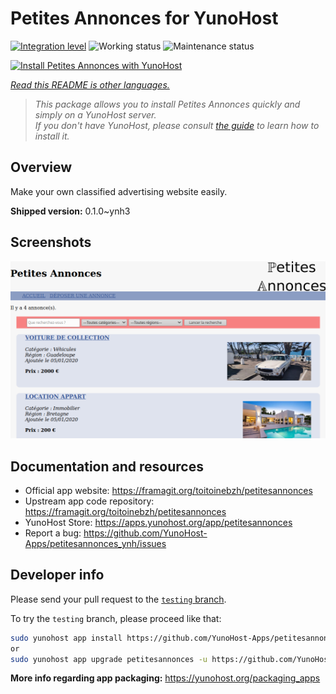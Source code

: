<!--
N.B.: This README was automatically generated by <https://github.com/YunoHost/apps/tree/master/tools/readme_generator>
It shall NOT be edited by hand.
-->

# Petites Annonces for YunoHost

[![Integration level](https://dash.yunohost.org/integration/petitesannonces.svg)](https://dash.yunohost.org/appci/app/petitesannonces) ![Working status](https://ci-apps.yunohost.org/ci/badges/petitesannonces.status.svg) ![Maintenance status](https://ci-apps.yunohost.org/ci/badges/petitesannonces.maintain.svg)

[![Install Petites Annonces with YunoHost](https://install-app.yunohost.org/install-with-yunohost.svg)](https://install-app.yunohost.org/?app=petitesannonces)

*[Read this README is other languages.](./ALL_README.md)*

> *This package allows you to install Petites Annonces quickly and simply on a YunoHost server.*  
> *If you don't have YunoHost, please consult [the guide](https://yunohost.org/install) to learn how to install it.*

## Overview

Make your own classified advertising website easily.

**Shipped version:** 0.1.0~ynh3

## Screenshots

![Screenshot of Petites Annonces](./doc/screenshots/demo.png)

## Documentation and resources

- Official app website: <https://framagit.org/toitoinebzh/petitesannonces>
- Upstream app code repository: <https://framagit.org/toitoinebzh/petitesannonces>
- YunoHost Store: <https://apps.yunohost.org/app/petitesannonces>
- Report a bug: <https://github.com/YunoHost-Apps/petitesannonces_ynh/issues>

## Developer info

Please send your pull request to the [`testing` branch](https://github.com/YunoHost-Apps/petitesannonces_ynh/tree/testing).

To try the `testing` branch, please proceed like that:

```bash
sudo yunohost app install https://github.com/YunoHost-Apps/petitesannonces_ynh/tree/testing --debug
or
sudo yunohost app upgrade petitesannonces -u https://github.com/YunoHost-Apps/petitesannonces_ynh/tree/testing --debug
```

**More info regarding app packaging:** <https://yunohost.org/packaging_apps>
